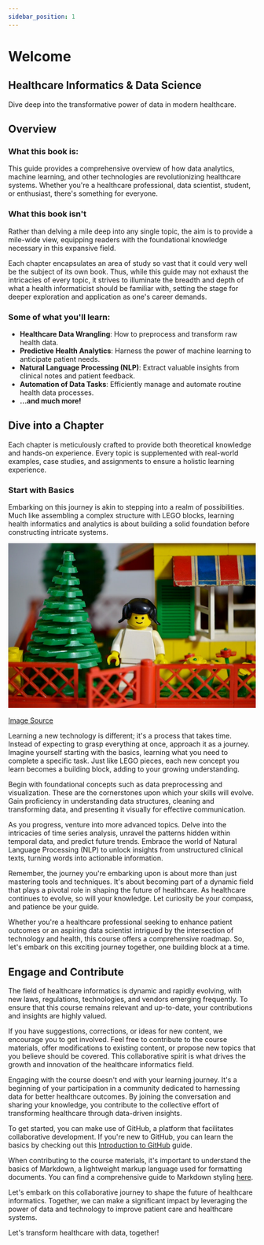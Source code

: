 ```yaml
---
sidebar_position: 1
---
```


# Welcome 

## Healthcare Informatics & Data Science

Dive deep into the transformative power of data in modern healthcare.

## Overview

### What this book is: 

This guide provides a comprehensive overview of how data analytics, machine learning, and other technologies are revolutionizing healthcare systems. Whether you're a healthcare professional, data scientist, student, or enthusiast, there's something for everyone.

### What this book isn't
Rather than delving a mile deep into any single topic, the aim is to provide a mile-wide view, equipping readers with the foundational knowledge necessary in this expansive field. 

Each chapter encapsulates an area of study so vast that it could very well be the subject of its own book. Thus, while this guide may not exhaust the intricacies of every topic, it strives to illuminate the breadth and depth of what a health informaticist should be familiar with, setting the stage for deeper exploration and application as one's career demands.

### Some of what you'll learn:

- **Healthcare Data Wrangling**: How to preprocess and transform raw health data.
- **Predictive Health Analytics**: Harness the power of machine learning to anticipate patient needs.
- **Natural Language Processing (NLP)**: Extract valuable insights from clinical notes and patient feedback.
- **Automation of Data Tasks**: Efficiently manage and automate routine health data processes.
- **...and much more!**

## Dive into a Chapter

Each chapter is meticulously crafted to provide both theoretical knowledge and hands-on experience. Every topic is supplemented with real-world examples, case studies, and assignments to ensure a holistic learning experience.

### Start with Basics

Embarking on this journey is akin to stepping into a realm of possibilities. Much like assembling a complex structure with LEGO blocks, learning health informatics and analytics is about building a solid foundation before constructing intricate systems.

![lego image](../static/img/intro/lego_house.jpg)

[Image Source](https://www.rawpixel.com/image/6057749/free-public-domain-cc0-photo)

Learning a new technology is different; it's a process that takes time. Instead of expecting to grasp everything at once, approach it as a journey. Imagine yourself starting with the basics, learning what you need to complete a specific task. Just like LEGO pieces, each new concept you learn becomes a building block, adding to your growing understanding.

Begin with foundational concepts such as data preprocessing and visualization. These are the cornerstones upon which your skills will evolve. Gain proficiency in understanding data structures, cleaning and transforming data, and presenting it visually for effective communication.

As you progress, venture into more advanced topics. Delve into the intricacies of time series analysis, unravel the patterns hidden within temporal data, and predict future trends. Embrace the world of Natural Language Processing (NLP) to unlock insights from unstructured clinical texts, turning words into actionable information.

Remember, the journey you're embarking upon is about more than just mastering tools and techniques. It's about becoming part of a dynamic field that plays a pivotal role in shaping the future of healthcare. As healthcare continues to evolve, so will your knowledge. Let curiosity be your compass, and patience be your guide.

Whether you're a healthcare professional seeking to enhance patient outcomes or an aspiring data scientist intrigued by the intersection of technology and health, this course offers a comprehensive roadmap. So, let's embark on this exciting journey together, one building block at a time.


## Engage and Contribute

The field of healthcare informatics is dynamic and rapidly evolving, with new laws, regulations, technologies, and vendors emerging frequently. To ensure that this course remains relevant and up-to-date, your contributions and insights are highly valued.

If you have suggestions, corrections, or ideas for new content, we encourage you to get involved. Feel free to contribute to the course materials, offer modifications to existing content, or propose new topics that you believe should be covered. This collaborative spirit is what drives the growth and innovation of the healthcare informatics field.

Engaging with the course doesn't end with your learning journey. It's a beginning of your participation in a community dedicated to harnessing data for better healthcare outcomes. By joining the conversation and sharing your knowledge, you contribute to the collective effort of transforming healthcare through data-driven insights.

To get started, you can make use of GitHub, a platform that facilitates collaborative development. If you're new to GitHub, you can learn the basics by checking out this [Introduction to GitHub](https://guides.github.com/activities/hello-world/) guide.

When contributing to the course materials, it's important to understand the basics of Markdown, a lightweight markup language used for formatting documents. You can find a comprehensive guide to Markdown styling [here](https://www.markdownguide.org/basic-syntax/).

Let's embark on this collaborative journey to shape the future of healthcare informatics. Together, we can make a significant impact by leveraging the power of data and technology to improve patient care and healthcare systems.

Let's transform healthcare with data, together!

